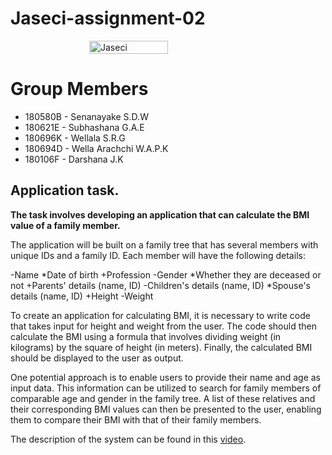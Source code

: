 # Jaseci-assignment-02
<div style="display: flex; justify-content: center; align-items: center;">
  <img src="https://www.jaseci.org/wp-content/uploads/2022/02/jaseki-logo-inverted-rgb.svg" alt="Jaseci" width="50%" />
</div>

# Group Members
* 180580B - Senanayake S.D.W
* 180621E	- Subhashana G.A.E
* 180696K	- Wellala S.R.G
* 180694D - Wella Arachchi W.A.P.K
* 180106F - Darshana J.K

## Application task.
**The task involves developing an application that can calculate the BMI value of a family member.**

The application will be built on a family tree that has several members with unique IDs and a family ID. Each member will have the following details:

-Name
*Date of birth
+Profession
-Gender
*Whether they are deceased or not
+Parents' details (name, ID)
-Children's details (name, ID)
*Spouse's details (name, ID)
+Height
-Weight

To create an application for calculating BMI, it is necessary to write code that takes input for height and weight from the user. The code should then calculate the BMI using a formula that involves dividing weight (in kilograms) by the square of height (in meters). Finally, the calculated BMI should be displayed to the user as output.

One potential approach is to enable users to provide their name and age as input data. This information can be utilized to search for family members of comparable age and gender in the family tree. A list of these relatives and their corresponding BMI values can then be presented to the user, enabling them to compare their BMI with that of their family members.

The description of the system can be found in this [video](https://drive.google.com/file/d/1t4Z-sP19EeR8qOHXwlOQbFduB3_aRuEj/view?usp=sharing).
